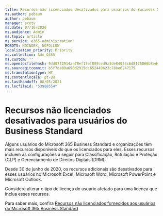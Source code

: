 ```yaml
---
title: Recursos não licenciados desativados para usuários do Business Standard
ms.author: pebaum
author: pebaum
manager: scotv
ms.date: 07/16/2020
ms.audience: Admin
ms.topic: article
ms.service: o365-administration
ROBOTS: NOINDEX, NOFOLLOW
localization_priority: Priority
ms.collection: Adm_O365
ms.custom: ''
ms.openlocfilehash: 9dd07f2914aa78ef17ef889ced9a5de849f4c6d8175866b8ed4a41cbd28b9510
ms.sourcegitcommit: b5f7da89a650d2915dc652449623c78be6247175
ms.translationtype: HT
ms.contentlocale: pt-BR
ms.lasthandoff: 08/05/2021
ms.locfileid: "53908554"
---
```

# <a name="unlicensed-features-turned-off-for-business-standard-users"></a>Recursos não licenciados desativados para usuários do Business Standard

Alguns usuários do Microsoft 365 Business Standard e organizações têm mais recursos disponíveis do que os licenciados para eles. Esses recursos incluem as configurações a seguir para Classificação, Rotulação e Proteção (CLP) e Gerenciamento de Direitos Digitais (DRM):
    
Desde 30 de junho de 2020, os recursos adicionais são desativados para esses usuários no Microsoft Excel, Microsoft Word, Microsoft PowerPoint e Microsoft Outlook.

Considere alterar o tipo de licença do usuário afetado para uma licença que inclua esses recursos. 

Para saber mais, confira [Recursos não licenciados fornecidos aos usuários do Microsoft 365 Business Standard](https://support.microsoft.com/help/4568654/extra-features-to-be-turned-off-for-microsoft-365-business-standard?preview)